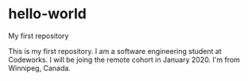 # hello-world
My first repository

This is my first repository. I am a software engineering student at Codeworks. I will be joing the remote cohort in January 2020. I'm from Winnipeg, Canada.

